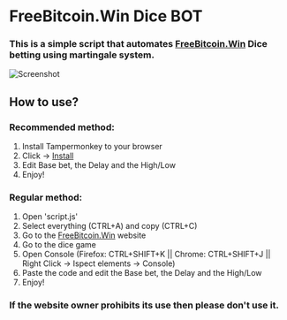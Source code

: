 # FreeBitcoin.Win Dice BOT
### This is a simple script that automates [FreeBitcoin.Win](https://freebitcoin.win) Dice betting using martingale system.

![Screenshot](https://i.imgur.com/2YjwCt8.png)

## How to use?
### Recommended method:
1. Install Tampermonkey to your browser
2. Click -> [Install](https://github.com/MineSlash/freebitcoin.win-dice-bot/raw/master/script.user.js)
3. Edit Base bet, the Delay and the High/Low
4. Enjoy!

### Regular method:
1. Open 'script.js'
2. Select everything (CTRL+A) and copy (CTRL+C)
3. Go to the [FreeBitcoin.Win](https://freebitcoin.win) website
4. Go to the dice game
5. Open Console (Firefox: CTRL+SHIFT+K || Chrome: CTRL+SHIFT+J || Right Click -> Ispect elements -> Console)
6. Paste the code and edit the Base bet, the Delay and the High/Low
7. Enjoy!

### If the website owner prohibits its use then please don't use it.
